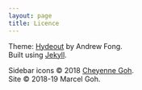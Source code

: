 ```yaml
---
layout: page
title: Licence
---
```

Theme: [Hydeout](https://fongandrew.github.io/hydeout) by Andrew Fong.  
Built using [Jekyll](http://jekyllrb.com).  

Sidebar icons &copy; 2018 [Cheyenne Goh](https://github.com/cheyennegoh).  
Site &copy; 2018-19 Marcel Goh.
